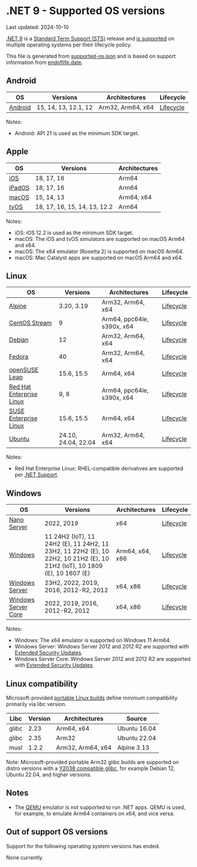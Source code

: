 # .NET 9 - Supported OS versions

Last updated: 2024-10-10

[.NET 9](README.md) is a [Standard Term Support (STS)](../../release-policies.md) release and [is supported](../../support.md) on multiple operating systems per their lifecycle policy.

This file is generated from [supported-os.json](supported-os.json) and is based on support information from [endoflife.date](https://endoflife.date/).

## Android

OS                              | Versions                    | Architectures         | Lifecycle
------------------------------- | --------------------------- | --------------------- | ----------------------
[Android][0]                    | 15, 14, 13, 12.1, 12        | Arm32, Arm64, x64     | [Lifecycle][1]

Notes:

* Android: API 21 is used as the minimum SDK target.

[0]: https://www.android.com/
[1]: https://support.google.com/android

## Apple

OS                              | Versions                    | Architectures
------------------------------- | --------------------------- | ----------------------
[iOS][2]                        | 18, 17, 16                  | Arm64
[iPadOS][3]                     | 18, 17, 16                  | Arm64
[macOS][4]                      | 15, 14, 13                  | Arm64, x64
[tvOS][5]                       | 18, 17, 16, 15, 14, 13, 12.2 | Arm64

Notes:

* iOS: iOS 12.2 is used as the minimum SDK target.
* macOS: The iOS and tvOS simulators are supported on macOS Arm64 and x64.
* macOS: The x64 emulator (Rosetta 2) is supported on macOS Arm64.
* macOS: Mac Catalyst apps are supported on macOS Arm64 and x64.

[2]: https://developer.apple.com/ios/
[3]: https://developer.apple.com/ipados/
[4]: https://developer.apple.com/macos/
[5]: https://developer.apple.com/tvos/

## Linux

OS                              | Versions                    | Architectures         | Lifecycle
------------------------------- | --------------------------- | --------------------- | ----------------------
[Alpine][6]                     | 3.20, 3.19                  | Arm32, Arm64, x64     | [Lifecycle][7]
[CentOS Stream][8]              | 9                           | Arm64, ppc64le, s390x, x64 | [Lifecycle][9]
[Debian][10]                    | 12                          | Arm32, Arm64, x64     | [Lifecycle][11]
[Fedora][12]                    | 40                          | Arm32, Arm64, x64     | [Lifecycle][13]
[openSUSE Leap][14]             | 15.6, 15.5                  | Arm64, x64            | [Lifecycle][15]
[Red Hat Enterprise Linux][16]  | 9, 8                        | Arm64, ppc64le, s390x, x64 | [Lifecycle][17]
[SUSE Enterprise Linux][18]     | 15.6, 15.5                  | Arm64, x64            | [Lifecycle][19]
[Ubuntu][20]                    | 24.10, 24.04, 22.04         | Arm32, Arm64, x64     | [Lifecycle][21]

Notes:

* Red Hat Enterprise Linux: RHEL-compatible derivatives are supported per [.NET Support](../../support.md).

[6]: https://alpinelinux.org/
[7]: https://alpinelinux.org/releases/
[8]: https://centos.org/
[9]: https://www.centos.org/cl-vs-cs/
[10]: https://www.debian.org/
[11]: https://wiki.debian.org/DebianReleases
[12]: https://fedoraproject.org/
[13]: https://fedoraproject.org/wiki/End_of_life
[14]: https://www.opensuse.org/
[15]: https://en.opensuse.org/Lifetime
[16]: https://access.redhat.com/
[17]: https://access.redhat.com/support/policy/updates/errata/
[18]: https://www.suse.com/
[19]: https://www.suse.com/lifecycle/
[20]: https://ubuntu.com/
[21]: https://wiki.ubuntu.com/Releases

## Windows

OS                              | Versions                    | Architectures         | Lifecycle
------------------------------- | --------------------------- | --------------------- | ----------------------
[Nano Server][22]               | 2022, 2019                  | x64                   | [Lifecycle][23]
[Windows][24]                   | 11 24H2 (IoT), 11 24H2 (E), 11 24H2, 11 23H2, 11 22H2 (E), 10 22H2, 10 21H2 (E), 10 21H2 (IoT), 10 1809 (E), 10 1607 (E) | Arm64, x64, x86 | [Lifecycle][25]
[Windows Server][26]            | 23H2, 2022, 2019, 2016, 2012-R2, 2012 | x64, x86    | [Lifecycle][23]
[Windows Server Core][22]       | 2022, 2019, 2016, 2012-R2, 2012 | x64, x86          | [Lifecycle][23]

Notes:

* Windows: The x64 emulator is supported on Windows 11 Arm64.
* Windows Server: Windows Server 2012 and 2012 R2 are supported with [Extended Security Updates](https://learn.microsoft.com/windows-server/get-started/extended-security-updates-overview).
* Windows Server Core: Windows Server 2012 and 2012 R2 are supported with [Extended Security Updates](https://learn.microsoft.com/windows-server/get-started/extended-security-updates-overview).

[22]: https://learn.microsoft.com/virtualization/windowscontainers/manage-containers/container-base-images
[23]: https://learn.microsoft.com/windows-server/get-started/windows-server-release-info
[24]: https://www.microsoft.com/windows/
[25]: https://support.microsoft.com/help/13853/windows-lifecycle-fact-sheet
[26]: https://www.microsoft.com/windows-server

## Linux compatibility

Microsoft-provided [portable Linux builds](../../linux.md) define minimum compatibility primarily via libc version.

Libc            | Version | Architectures         | Source
--------------- | ------- | --------------------- | --------------
glibc           | 2.23    | Arm64, x64            | Ubuntu 16.04
glibc           | 2.35    | Arm32                 | Ubuntu 22.04
musl            | 1.2.2   | Arm32, Arm64, x64     | Alpine 3.13

Note: Microsoft-provided portable Arm32 glibc builds are supported on distro versions with a [Y2038 compatible glibc](https://github.com/dotnet/core/discussions/9285), for example Debian 12, Ubuntu 22.04, and higher versions.

## Notes

* The [QEMU](https://www.qemu.org/) emulator is not supported to run .NET apps. QEMU is used, for example, to emulate Arm64 containers on x64, and vice versa.

## Out of support OS versions

Support for the following operating system versions has ended.

None currently.
